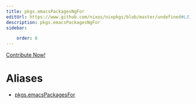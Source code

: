 ```yaml
---
title: pkgs.emacsPackagesNgFor
editUrl: https://www.github.com/nixos/nixpkgs/blob/master/undefined#L31543C22
description: pkgs.emacsPackagesNgFor
sidebar:

    order: 8
---
```


<a href="https://www.github.com/nixos/nixpkgs/blob/master/undefined#L31543C22">Contribute Now!</a>


# Aliases

- [pkgs.emacsPackagesFor](/nix-doc-comments/reference/pkgs/pkgs-emacspackagesfor)


